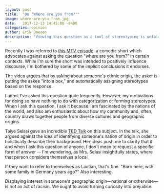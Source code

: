 ```yaml
---
layout: post
title:  "On 'Where are you from?'"
image: where-are-you-from.jpg
date:   2017-12-13 14:45:00 -0400
categories: opinion
author: Erik Boesen
description: "Viewing this question as a tool of stereotyping is unfair to the genuinely curious."
---
```

Recently I was referred to [this MTV episode](https://www.youtube.com/watch?v=igWYMo4z2OQ), a comedic short which advocates against asking the question "where are you from?" in certain contexts. While I'm sure the short was intended to positively influence discourse, I'm bothered by some of the implicit conclusions it endorses.

The video argues that by asking about someone's ethnic origin, the asker is putting the askee "into a box," and automatically assigning stereotypes based on the response.

I admit I've asked this question quite frequently. However, my motivations for doing so have nothing to do with categorization or forming stereotypes. When I ask this question, I ask it because I am fascinated by the nations of the world, and also am enthusiastic about how my community and, often, country draws together people from diverse cultures and geographic origins.

Taiye Selasi gave an incredible [TED Talk](https://www.ted.com/talks/taiye_selasi_don_t_ask_where_i_m_from_ask_where_i_m_a_local) on this subject. In the talk, she argued against the idea of identifying someone's nation of origin in order to holistically describe their background. Her ideas push me to clarify that if and when I ask this question of anyone, I don't mean to request a specific form of answer -- I'm wondering, as Mrs. Selasi insightfully states, where that person considers themselves a local.

If they want to refer to themselves as Laotian, that's fine. "Born here, with some family in Germany years ago?" Also interesting.

Displaying interest in someone's geographic origin—national or otherwise—is not an act of racism. We ought to avoid turning curiosity into prejudice.
